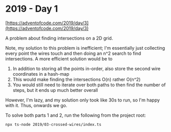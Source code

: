 # 2019 - Day 1

[https://adventofcode.com/2019/day/3](https://adventofcode.com/2019/day/3)

A problem about finding intersections on a 2D grid.

Note, my solution to this problem is inefficient; I'm essentially just collecting
every point the wires touch and then doing an n^2 search to find intersections. A
more efficient solution would be to

1. In addition to storing all the points in-order, also store the second wire coordinates in a hash-map
2. This would make finding the intersections O(n) rather O(n^2)
3. You would still need to iterate over both paths to then find the number of steps, but it ends up much better overall

However, I'm lazy, and my solution only took like 30s to run, so I'm happy with it. Thus, onwards we go.

To solve both parts 1 and 2, run the following from the project root:

```sh
npx ts-node 2019/03-crossed-wires/index.ts
```
